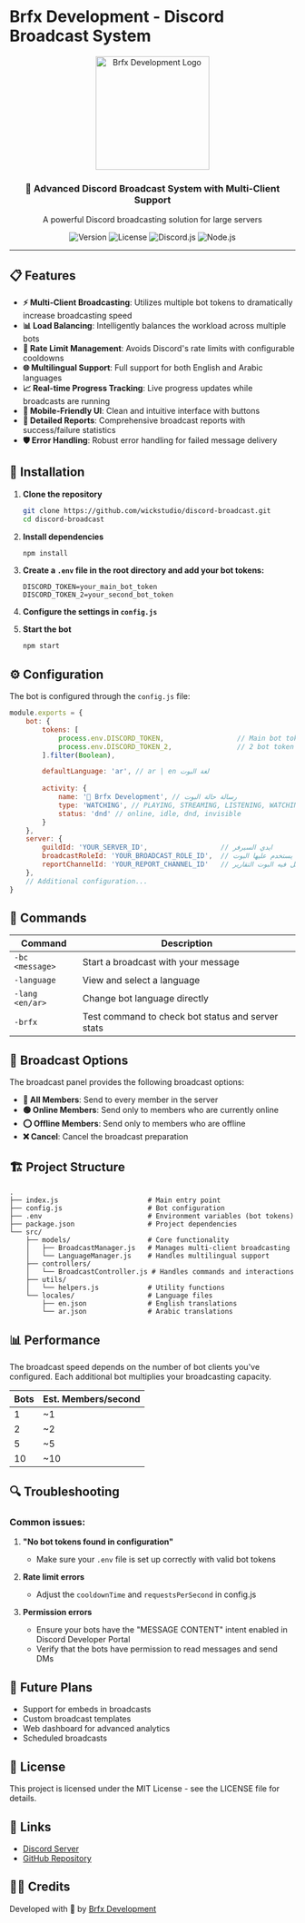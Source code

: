 # Brfx Development - Discord Broadcast System

<div align="center">
  <img src="https://i.postimg.cc/t4Tv3XFP/BRFX-Logo-Brightened.png" alt="Brfx Development Logo" width="200"/>
  <br>
  <h3>🚀 Advanced Discord Broadcast System with Multi-Client Support</h3>
  <p>A powerful Discord broadcasting solution for large servers</p>
  
  ![Version](https://img.shields.io/badge/version-2.0.0-blue)
  ![License](https://img.shields.io/badge/license-MIT-green)
  ![Discord.js](https://img.shields.io/badge/discord.js-v13.12.0-7289da)
  ![Node.js](https://img.shields.io/badge/node.js-v16.x-43853d)
</div>

---

## 📋 Features

- **⚡ Multi-Client Broadcasting**: Utilizes multiple bot tokens to dramatically increase broadcasting speed
- **📊 Load Balancing**: Intelligently balances the workload across multiple bots
- **🚫 Rate Limit Management**: Avoids Discord's rate limits with configurable cooldowns
- **🌐 Multilingual Support**: Full support for both English and Arabic languages
- **📈 Real-time Progress Tracking**: Live progress updates while broadcasts are running
- **📱 Mobile-Friendly UI**: Clean and intuitive interface with buttons
- **📄 Detailed Reports**: Comprehensive broadcast reports with success/failure statistics
- **🛡️ Error Handling**: Robust error handling for failed message delivery

## 🔧 Installation

1. **Clone the repository**
   ```bash
   git clone https://github.com/wickstudio/discord-broadcast.git
   cd discord-broadcast
   ```

2. **Install dependencies**
   ```bash
   npm install
   ```

3. **Create a `.env` file in the root directory and add your bot tokens:**
   ```
   DISCORD_TOKEN=your_main_bot_token
   DISCORD_TOKEN_2=your_second_bot_token
   ```

4. **Configure the settings in `config.js`**

5. **Start the bot**
   ```bash
   npm start
   ```

## ⚙️ Configuration

The bot is configured through the `config.js` file:

```javascript
module.exports = {
    bot: {
        tokens: [
            process.env.DISCORD_TOKEN,                  // Main bot token
            process.env.DISCORD_TOKEN_2,                // 2 bot token
        ].filter(Boolean),

        defaultLanguage: 'ar', // ar | en لغة البوت
        
        activity: {
            name: '📢 Brfx Development', // رسالة حالة البوت
            type: 'WATCHING', // PLAYING, STREAMING, LISTENING, WATCHING, COMPETING
            status: 'dnd' // online, idle, dnd, invisible
        }
    },
    server: {
        guildId: 'YOUR_SERVER_ID',                  // ايدي السيرفر
        broadcastRoleId: 'YOUR_BROADCAST_ROLE_ID',  // ايدي الرول اللي يستخدم عليها البوت
        reportChannelId: 'YOUR_REPORT_CHANNEL_ID'   // ايدي الروم اللي يرسل فيه البوت التقارير
    },
    // Additional configuration...
}
```

## 🤖 Commands

| Command | Description |
|---------|-------------|
| `-bc <message>` | Start a broadcast with your message |
| `-language` | View and select a language |
| `-lang <en/ar>` | Change bot language directly |
| `-brfx` | Test command to check bot status and server stats |

## 📢 Broadcast Options

The broadcast panel provides the following broadcast options:

- **👥 All Members**: Send to every member in the server
- **🟢 Online Members**: Send only to members who are currently online
- **⭕ Offline Members**: Send only to members who are offline
- **❌ Cancel**: Cancel the broadcast preparation

## 🏗️ Project Structure

```
.
├── index.js                      # Main entry point
├── config.js                     # Bot configuration
├── .env                          # Environment variables (bot tokens)
├── package.json                  # Project dependencies
└── src/
    ├── models/                   # Core functionality
    │   ├── BroadcastManager.js   # Manages multi-client broadcasting
    │   └── LanguageManager.js    # Handles multilingual support
    ├── controllers/
    │   └── BroadcastController.js # Handles commands and interactions
    ├── utils/
    │   └── helpers.js            # Utility functions
    └── locales/                  # Language files
        ├── en.json               # English translations
        └── ar.json               # Arabic translations
```

## 📊 Performance

The broadcast speed depends on the number of bot clients you've configured. Each additional bot multiplies your broadcasting capacity.

| Bots | Est. Members/second |
|------|---------------------|
| 1    | ~1                  |
| 2    | ~2                  |
| 5    | ~5                  |
| 10   | ~10                 |

## 🔍 Troubleshooting

### Common issues:

1. **"No bot tokens found in configuration"**
   - Make sure your `.env` file is set up correctly with valid bot tokens

2. **Rate limit errors**
   - Adjust the `cooldownTime` and `requestsPerSecond` in config.js

3. **Permission errors**
   - Ensure your bots have the "MESSAGE CONTENT" intent enabled in Discord Developer Portal
   - Verify that the bots have permission to read messages and send DMs

## 🔮 Future Plans

- Support for embeds in broadcasts
- Custom broadcast templates
- Web dashboard for advanced analytics
- Scheduled broadcasts

## 📜 License

This project is licensed under the MIT License - see the LICENSE file for details.

## 🔗 Links

- [Discord Server](https://discord.gg/oo8)
- [GitHub Repository](https://github.com/3zo12/discord-broadcast21)

## 👨‍💻 Credits

Developed with 💜 by [Brfx Development](https://discord.gg/oo8) 
